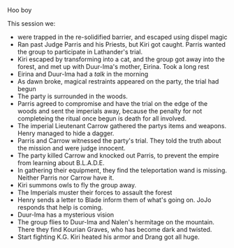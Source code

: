 Hoo boy

This session we:
* were trapped in the re-solidified barrier, and escaped using dispel magic
* Ran past Judge Parris and his Priests, but Kiri got caught. Parris wanted the group to participate in Lathander's trial.
* Kiri escaped by transforming into a cat, and the group got away into the forest, and met up with Duur-Ima's mother, Eirina. Took a long rest
* Eirina and Duur-Ima had a _talk_ in the morning
* As dawn broke, magical restraints appeared on the party, the trial had begun
* The party is surrounded in the woods.
* Parris agreed to compromise and have the trial on the edge of the woods and sent the imperials away, because the penalty for not completeing the ritual once begun is death for all involved.
* The imperial Lieutenant Carrow gathered the partys items and weapons. Henry managed to hide a dagger.
* Parris and Carrow witnessed the party's trial. They told the truth about the mission and were judge innocent.
* The party killed Carrow and knocked out Parris, to prevent the empire from learning about B.L.A.D.E.
* In gathering their equipment, they find the teleportation wand is missing. Neither Parris nor Carrow have it.
* Kiri summons owls to fly the group away.
* The Imperials muster their forces to assault the forest
* Henry sends a letter to Blade inform them of what's going on. JoJo responds that help is coming.
* Duur-Ima has a mysterious vision
* The group flies to Duur-Ima and Nalen's hermitage on the mountain. There they find Kourian Graves, who has become dark and twisted.
* Start fighting K.G. Kiri heated his armor and Drang got all huge.
